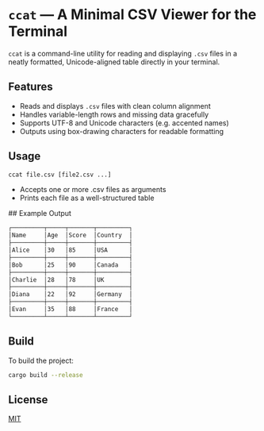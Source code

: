 # `ccat` — A Minimal CSV Viewer for the Terminal

`ccat` is a command-line utility for reading and displaying `.csv` files in a neatly formatted, Unicode-aligned table directly in your terminal.

## Features

- Reads and displays `.csv` files with clean column alignment
- Handles variable-length rows and missing data gracefully
- Supports UTF-8 and Unicode characters (e.g. accented names)
- Outputs using box-drawing characters for readable formatting

## Usage

```bash
ccat file.csv [file2.csv ...]
```

- Accepts one or more .csv files as arguments
- Prints each file as a well-structured table

## Example Output

```bash
┌─────────┬─────┬───────┬─────────┐
│Name     │Age  │Score  │Country  │
├─────────┼─────┼───────┼─────────┤
│Alice    │30   │85     │USA      │
├─────────┼─────┼───────┼─────────┤
│Bob      │25   │90     │Canada   │
├─────────┼─────┼───────┼─────────┤
│Charlie  │28   │78     │UK       │
├─────────┼─────┼───────┼─────────┤
│Diana    │22   │92     │Germany  │
├─────────┼─────┼───────┼─────────┤
│Evan     │35   │88     │France   │
└─────────┴─────┴───────┴─────────┘
```

## Build

To build the project:

```bash
cargo build --release
```

## License

[MIT](https://choosealicense.com/licenses/mit/)